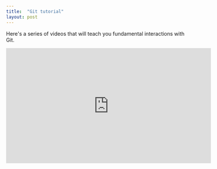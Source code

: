 ```yaml
---
title:  "Git tutorial"
layout: post
---
```


Here's a series of videos that will teach you fundamental interactions with Git.  
<iframe width="560" height="315" src="https://www.youtube.com/embed/31OtjoLEExE" title="YouTube video player" frameborder="0" allow="accelerometer; autoplay; clipboard-write; encrypted-media; gyroscope; picture-in-picture; web-share" allowfullscreen> </iframe>